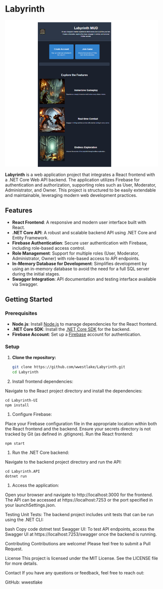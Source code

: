 # Labyrinth

![Opening Page](assets/images/OpeningPage.png)


**Labyrinth** is a web application project that integrates a React frontend with a .NET Core Web API backend. The application utilizes Firebase for authentication and authorization, supporting roles such as User, Moderator, Administrator, and Owner. This project is structured to be easily extendable and maintainable, leveraging modern web development practices.

## Features

- **React Frontend**: A responsive and modern user interface built with React.
- **.NET Core API**: A robust and scalable backend API using .NET Core and Entity Framework.
- **Firebase Authentication**: Secure user authentication with Firebase, including role-based access control.
- **Role Management**: Support for multiple roles (User, Moderator, Administrator, Owner) with role-based access to API endpoints.
- **In-Memory Database for Development**: Simplifies development by using an in-memory database to avoid the need for a full SQL server during the initial stages.
- **Swagger Integration**: API documentation and testing interface available via Swagger.

## Getting Started

### Prerequisites

- **Node.js**: Install [Node.js](https://nodejs.org/) to manage dependencies for the React frontend.
- **.NET Core SDK**: Install the [.NET Core SDK](https://dotnet.microsoft.com/download) for the backend.
- **Firebase Account**: Set up a [Firebase](https://firebase.google.com/) account for authentication.

### Setup

1. **Clone the repository:**

   ```bash
   git clone https://github.com/wwestlake/Labyrinth.git
   cd Labyrinth
1. Install frontend dependencies:

Navigate to the React project directory and install the dependencies:

```
cd Labyrinth-UI
npm install
```

1. Configure Firebase:

Place your Firebase configuration file in the appropriate location within both the React frontend and the backend.
Ensure your secrets directory is not tracked by Git (as defined in .gitignore).
Run the React frontend:

```
npm start
```

1. Run the .NET Core backend:

Navigate to the backend project directory and run the API:

```
cd Labyrinth.API
dotnet run
```

1. Access the application:

Open your browser and navigate to http://localhost:3000 for the frontend.
The API can be accessed at https://localhost:7253 or the port specified in your launchSettings.json.

Testing
Unit Tests: The backend project includes unit tests that can be run using the .NET CLI:

bash
Copy code
dotnet test
Swagger UI: To test API endpoints, access the Swagger UI at https://localhost:7253/swagger once the backend is running.

Contributing
Contributions are welcome! Please feel free to submit a Pull Request.

License
This project is licensed under the MIT License. See the LICENSE file for more details.

Contact
If you have any questions or feedback, feel free to reach out:

GitHub: wwestlake


